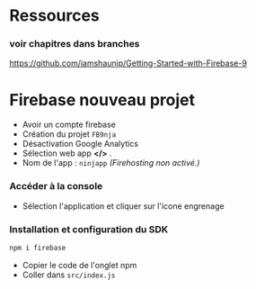 # Ressources
### voir chapitres dans branches
https://github.com/iamshaunjp/Getting-Started-with-Firebase-9

# Firebase nouveau projet
- Avoir un compte firebase
- Création du projet `FB9nja`
- Désactivation Google Analytics
- Sélection web app __</>__ . 
- Nom de l'app : `ninjapp` _(Firehosting non activé.)_
### Accéder à la console
- Sélection l'application et cliquer sur l'icone engrenage
### Installation et configuration du SDK
```bash
npm i firebase
```
- Copier le code de l'onglet npm
- Coller dans `src/index.js`
